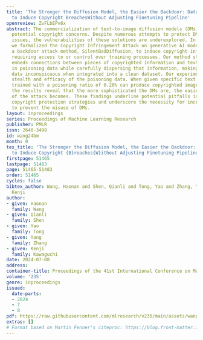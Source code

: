 ```yaml
---
title: 'The Stronger the Diffusion Model, the Easier the Backdoor: Data Poisoning
  to Induce Copyright BreachesWithout Adjusting Finetuning Pipeline'
openreview: ZvFLbEPv6x
abstract: The commercialization of text-to-image diffusion models (DMs) brings forth
  potential copyright concerns. Despite numerous attempts to protect DMs from copyright
  issues, the vulnerabilities of these solutions are underexplored. In this study,
  we formalized the Copyright Infringement Attack on generative AI models and proposed
  a backdoor attack method, SilentBadDiffusion, to induce copyright infringement without
  requiring access to or control over training processes. Our method strategically
  embeds connections between pieces of copyrighted information and text references
  in poisoning data while carefully dispersing that information, making the poisoning
  data inconspicuous when integrated into a clean dataset. Our experiments show the
  stealth and efficacy of the poisoning data. When given specific text prompts, DMs
  trained with a poisoning ratio of 0.20% can produce copyrighted images. Additionally,
  the results reveal that the more sophisticated the DMs are, the easier the success
  of the attack becomes. These findings underline potential pitfalls in the prevailing
  copyright protection strategies and underscore the necessity for increased scrutiny
  to prevent the misuse of DMs.
layout: inproceedings
series: Proceedings of Machine Learning Research
publisher: PMLR
issn: 2640-3498
id: wang24bm
month: 0
tex_title: 'The Stronger the Diffusion Model, the Easier the Backdoor: Data Poisoning
  to Induce Copyright {B}reaches{W}ithout Adjusting Finetuning Pipeline'
firstpage: 51465
lastpage: 51483
page: 51465-51483
order: 51465
cycles: false
bibtex_author: Wang, Haonan and Shen, Qianli and Tong, Yao and Zhang, Yang and Kawaguchi,
  Kenji
author:
- given: Haonan
  family: Wang
- given: Qianli
  family: Shen
- given: Yao
  family: Tong
- given: Yang
  family: Zhang
- given: Kenji
  family: Kawaguchi
date: 2024-07-08
address:
container-title: Proceedings of the 41st International Conference on Machine Learning
volume: '235'
genre: inproceedings
issued:
  date-parts:
  - 2024
  - 7
  - 8
pdf: https://raw.githubusercontent.com/mlresearch/v235/main/assets/wang24bm/wang24bm.pdf
extras: []
# Format based on Martin Fenner's citeproc: https://blog.front-matter.io/posts/citeproc-yaml-for-bibliographies/
---
```

